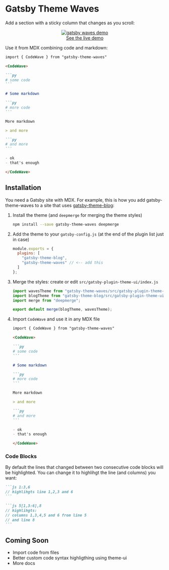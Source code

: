 # Gatsby Theme Waves

Add a section with a sticky column that changes as you scroll:

<div align="center">
<a href="https://gatsby-theme-waves.netlify.com/blog/post">
<img alt="gatsby waves demo" src="https://user-images.githubusercontent.com/1911623/61620586-6bb7cb80-ac71-11e9-9a78-ae8b95d164a9.gif" />
</a>
<div><a href="https://gatsby-theme-waves.netlify.com/blog/post">See the live demo</a></div>
</div>

Use it from MDX combining code and markdown:

````md
import { CodeWave } from "gatsby-theme-waves"

<CodeWave>

```py
# some code
```

# Some markdown

```py
# more code
```

More markdown

> and more

```py
# and more
```

- ok
- that's enough

</CodeWave>
````

## Installation

You need a Gatsby site with MDX. For example, this is how you add gatsby-theme-waves to a site that uses [gatsby-theme-blog](https://www.npmjs.com/package/gatsby-theme-blog):

1.  Install the theme (and `deepmerge` for merging the theme styles)

    ```sh
    npm install --save gatsby-theme-waves deepmerge
    ```

2.  Add the theme to your `gatsby-config.js` (at the end of the plugin list just in case)

    ```js
    module.exports = {
      plugins: [
        "gatsby-theme-blog",
        "gatsby-theme-waves" // <-- add this
      ]
    };
    ```

3.  Merge the styles: create or edit `src/gatsby-plugin-theme-ui/index.js`

    ```js
    import wavesTheme from "gatsby-theme-waves/src/gatsby-plugin-theme-ui/index";
    import blogTheme from "gatsby-theme-blog/src/gatsby-plugin-theme-ui/index";
    import merge from "deepmerge";

    export default merge(blogTheme, wavesTheme);
    ```

4)  Import `CodeWave` and use it in any MDX file

    ````md
    import { CodeWave } from "gatsby-theme-waves"

    <CodeWave>

    ```py
    # some code
    ```

    # Some markdown

    ```py
    # more code
    ```

    More markdown

    > and more

    ```py
    # and more
    ```

    - ok
    - that's enough

    </CodeWave>
    ````

### Code Blocks

By default the lines that changed between two consecutive code blocks will be highlighted. You can change it to highlihgt the line (and columns) you want:

````md
```js 1:3,6
// highlihgts line 1,2,3 and 6
```

```js 5[1,3:6],8
// highlihgts:
// columns 1,3,4,5 and 6 from line 5
// and line 8
```
````

## Coming Soon

- Import code from files
- Better custom code syntax highligthing using theme-ui
- More docs
